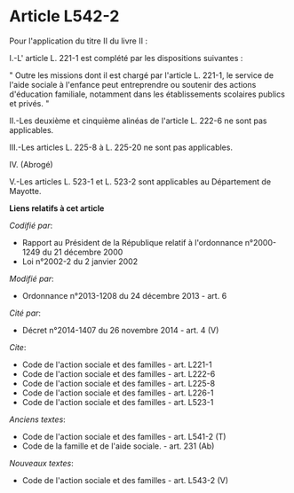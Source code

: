# Article L542-2

Pour l'application du titre II du livre II : 

I.-L' article L. 221-1 est complété par les  dispositions suivantes : 

"  Outre les missions dont il est chargé par l'article L. 221-1, le service de l'aide sociale à l'enfance peut entreprendre
ou soutenir des actions d'éducation familiale, notamment dans les établissements scolaires publics et privés. " 

II.-Les deuxième et cinquième alinéas de l'article L. 222-6 ne sont pas applicables. 

III.-Les articles L. 225-8 à L. 225-20 ne sont pas applicables. 

IV. (Abrogé)

V.-Les articles L. 523-1 et L. 523-2 sont applicables au Département de Mayotte.

**Liens relatifs à cet article**

_Codifié par_:

  - Rapport au Président de la République relatif à l'ordonnance n°2000-1249 du 21 décembre 2000
  - Loi n°2002-2 du 2 janvier 2002

_Modifié par_:

  - Ordonnance n°2013-1208 du 24 décembre 2013 - art. 6

_Cité par_:

  - Décret n°2014-1407 du 26 novembre 2014 - art. 4 (V)

_Cite_:

  - Code de l'action sociale et des familles - art. L221-1
  - Code de l'action sociale et des familles - art. L222-6
  - Code de l'action sociale et des familles - art. L225-8
  - Code de l'action sociale et des familles - art. L226-1
  - Code de l'action sociale et des familles - art. L523-1

_Anciens textes_:

  - Code de l'action sociale et des familles - art. L541-2 (T)
  - Code de la famille et de l'aide sociale. - art. 231 (Ab)

_Nouveaux textes_:

  - Code de l'action sociale et des familles - art. L543-2 (V)
